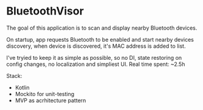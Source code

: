 # BluetoothVisor

The goal of this application is to scan and display nearby Bluetooth devices.

On startup, app requests Bluetooth to be enabled and start nearby devices discovery, when device is discovered, it's MAC address is added to list.

I've tryied to keep it as simple as possible, so no DI, state restoring on config changes, no localization and simpliest UI.
Real time spent: ~2.5h

Stack:
- Kotlin
- Mockito for unit-testing
- MVP as acrhitecture pattern
